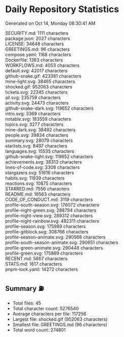 # Daily Repository Statistics 
Generated on Oct 14, Monday 08:30:41 AM  

SECURITY.md: 1111 characters  
package.json: 2027 characters  
LICENSE: 34648 characters  
GREETINGS.md: 96 characters  
compose.yaml: 1168 characters  
Dockerfile: 1363 characters  
WORKFLOWS.md: 4053 characters  
default.svg: 42017 characters  
github-snake.gif: 423381 characters  
mine-light.svg: 38465 characters  
shocked.gif: 952063 characters  
tickets.svg: 22345 characters  
all.svg: 235759 characters  
activity.svg: 24473 characters  
github-snake-dark.svg: 119652 characters  
intro.svg: 3369 characters  
notable.svg: 183559 characters  
topics.svg: 3277 characters  
mine-dark.svg: 38492 characters  
people.svg: 39834 characters  
summary.svg: 28079 characters  
starlists.svg: 8497 characters  
languages.svg: 15535 characters  
github-snake-light.svg: 119652 characters  
achievements.svg: 38313 characters  
lines-of-code.svg: 3308 characters  
stargazers.svg: 51616 characters  
habits.svg: 11939 characters  
reactions.svg: 10875 characters  
STARRED.md: 7556 characters  
README.md: 16563 characters  
CODE_OF_CONDUCT.md: 3119 characters  
profile-south-season.svg: 176072 characters  
profile-night-green.svg: 288794 characters  
profile-night-view.svg: 289312 characters  
profile-night-rainbow.svg: 482311 characters  
profile-season.svg: 175989 characters  
profile-gitblock.svg: 308766 characters  
profile-season-animate.svg: 290568 characters  
profile-south-season-animate.svg: 290651 characters  
profile-green-animate.svg: 290448 characters  
profile-green.svg: 175869 characters  
RECENT.md: 5667 characters  
STATS.md: 1617 characters  
pnpm-lock.yaml: 14272 characters  

## Summary ⛽  
- Total files: 45  
- Total character count: 5276540  
- Average characters per file: 117256  
- Largest file: shocked.gif (952063 characters)  
- Smallest file: GREETINGS.md (96 characters)  
- Total word count: 274801  
